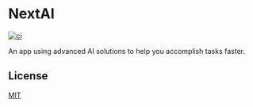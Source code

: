 # NextAI

<p>
  <a href="https://github.com/dlbarduzzi/next-ai/actions/workflows/ci.yaml" target="_blank" rel="noopener">
    <img src="https://github.com/dlbarduzzi/next-ai/actions/workflows/ci.yaml/badge.svg" alt="ci" />
  </a>
</p>

An app using advanced AI solutions to help you accomplish tasks faster.

## License

[MIT](./LICENSE)
